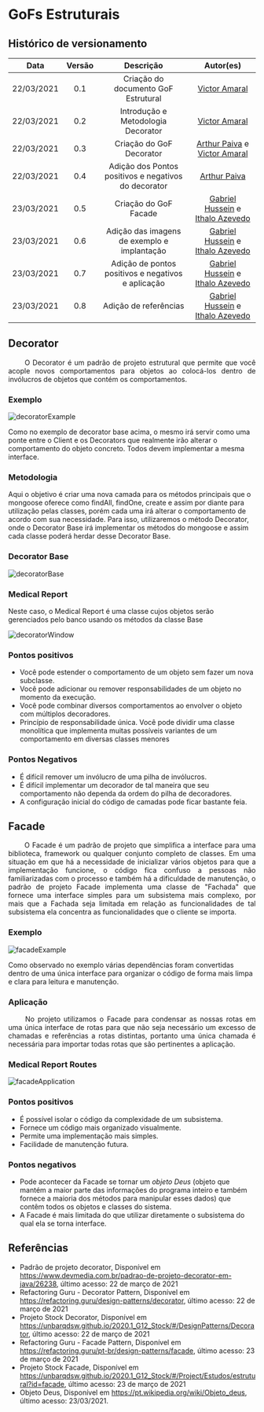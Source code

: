 # GoFs Estruturais

## Histórico de versionamento

|    Data    | Versão |                    Descrição                     |                                              Autor(es)                                              |
| :--------: | :----: | :----------------------------------------------: | :-------------------------------------------------------------------------------------------------: |
| 22/03/2021 |  0.1   |             Criação do documento GoF Estrutural             | [Victor Amaral](https://github.com/victoramaralc) |
| 22/03/2021 |  0.2   |             Introdução e Metodologia Decorator      | [Victor Amaral](https://github.com/victoramaralc) |
| 22/03/2021 |  0.3   |             Criação do GoF Decorator            | [Arthur Paiva](https://github.com/ArthurPaivaT) e [Victor Amaral](https://github.com/victoramaralc) |
| 22/03/2021 |  0.4   |             Adição dos Pontos positivos e negativos do decorator   | [Arthur Paiva](https://github.com/ArthurPaivaT) |
| 23/03/2021 |  0.5   |             Criação do GoF Facade   | [Gabriel Hussein](https://github.com/GabrielHussein) e [Ithalo Azevedo](https://github.com/ithaloazevedo) |
| 23/03/2021 |  0.6   |             Adição das imagens de exemplo e implantação   | [Gabriel Hussein](https://github.com/GabrielHussein) e [Ithalo Azevedo](https://github.com/ithaloazevedo) |
| 23/03/2021 |  0.7   |             Adição de pontos positivos e negativos e aplicação  | [Gabriel Hussein](https://github.com/GabrielHussein) e [Ithalo Azevedo](https://github.com/ithaloazevedo) |
| 23/03/2021 |  0.8   |             Adição de referências   | [Gabriel Hussein](https://github.com/GabrielHussein) e [Ithalo Azevedo](https://github.com/ithaloazevedo) |


## Decorator
<p style="text-align: justify;"> &emsp;&emsp;
O Decorator é um padrão de projeto estrutural que permite que você acople novos comportamentos para objetos ao colocá-los dentro de invólucros de objetos que contém os comportamentos.
</p>

### Exemplo

![decoratorExample](../assets/images/05-padroesDeProjeto/GoFEstrutural/decoratorExample.png)

Como no exemplo de decorator base acima, o mesmo irá servir como uma ponte entre o Client e os Decorators que realmente irão alterar o comportamento do objeto concreto. Todos devem implementar a mesma interface.

### Metodologia 

Aqui o objetivo é criar uma nova camada para os métodos principais que o mongoose oferece como findAll, findOne, create e assim por diante para utilização pelas classes, porém cada uma irá alterar o comportamento de acordo com sua necessidade. Para isso, utilizaremos o método Decorator, onde o Decorator Base irá implementar os métodos do mongoose e assim cada classe poderá herdar desse Decorator Base.

### Decorator Base

![decoratorBase](../assets/images/05-padroesDeProjeto/GoFEstrutural/decoratorBase.png)

### Medical Report

Neste caso, o Medical Report é uma classe cujos objetos serão gerenciados pelo banco usando os métodos da classe Base

![decoratorWindow](../assets/images/05-padroesDeProjeto/GoFEstrutural/decoratorWindow.png)

### Pontos positivos

- Você pode estender o comportamento de um objeto sem fazer um nova subclasse.
- Você pode adicionar ou remover responsabilidades de um objeto no momento da execução.
- Você pode combinar diversos comportamentos ao envolver o objeto com múltiplos decoradores.
- Princípio de responsabilidade única. Você pode dividir uma classe monolítica que implementa muitas possíveis variantes de um comportamento em diversas classes menores

### Pontos Negativos

- É difícil remover um invólucro de uma pilha de invólucros.
- É difícil implementar um decorador de tal maneira que seu comportamento não dependa da ordem do pilha de decoradores.
- A configuração inicial do código de camadas pode ficar bastante feia.

## Facade
<p style="text-align: justify;"> &emsp;&emsp;
O Facade é um padrão de projeto que simplifica a interface para uma biblioteca, framework ou qualquer conjunto completo de classes. Em uma situação em que há a necessidade de inicializar vários objetos para que a implementação funcione, o código fica confuso a pessoas não familiarizadas com o processo e também há a dificuldade de manutenção, o padrão de projeto Facade implementa uma classe de "Fachada" que fornece uma interface simples para um subsistema mais complexo, por mais que a Fachada seja limitada em relação as funcionalidades de tal subsistema ela concentra as funcionalidades que o cliente se importa.
</p>

### Exemplo
![facadeExample](../assets/images/05-padroesDeProjeto/GoFEstrutural/facadeExample.jpg)

Como observado no exemplo várias dependências foram convertidas dentro de uma única interface para organizar o código de forma mais limpa e clara para leitura e manutenção.

### Aplicação

<p style="text-align: justify;"> &emsp;&emsp;
No projeto utilizamos o Facade para condensar as nossas rotas em uma única interface de rotas para que não seja necessário um excesso de chamadas e referências a rotas distintas, portanto uma única chamada é necessária para importar todas rotas que são pertinentes a aplicação.
</p>

### Medical Report Routes

![facadeApplication](../assets/images/05-padroesDeProjeto/GoFEstrutural/facadeApplication.png)

### Pontos positivos
- É possível isolar o código da complexidade de um subsistema.
- Fornece um código mais organizado visualmente.
- Permite uma implementação mais simples.
- Facilidade de manutenção futura.
### Pontos negativos
- Pode acontecer da Facade se tornar um *objeto Deus* (objeto que mantém a maior parte das informações do programa inteiro e também fornece a maioria dos métodos para manipular esses dados) que contêm todos os objetos e classes do sistema.
- A Facade é mais limitada do que utilizar diretamente o subsistema do qual ela se torna interface.
## Referências

- Padrão de projeto decorator, Disponível em <https://www.devmedia.com.br/padrao-de-projeto-decorator-em-java/26238>, último acesso: 22 de março de 2021
- Refactoring Guru - Decorator Pattern, Disponível em <https://refactoring.guru/design-patterns/decorator>, último acesso: 22 de março de 2021
- Projeto Stock Decorator, Disponível em <https://unbarqdsw.github.io/2020.1_G12_Stock/#/DesignPatterns/Decorator>, último acesso: 22 de março de 2021
- Refactoring Guru - Facade Pattern, Disponível em <https://refactoring.guru/pt-br/design-patterns/facade>, último acesso: 23 de março de 2021
- Projeto Stock Facade, Disponível em <https://unbarqdsw.github.io/2020.1_G12_Stock/#/Project/Estudos/estrutural?id=facade>, último acesso: 23 de março de 2021
- Objeto Deus, Disponível em <https://pt.wikipedia.org/wiki/Objeto_deus>, último acesso: 23/03/2021.